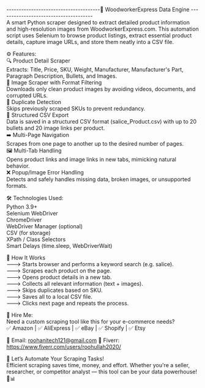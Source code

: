 --------------------------------------🧰 WoodworkerExpress Data Engine --------------------------------------                                                                  
A smart Python scraper designed to extract detailed product information and high-resolution images from WoodworkerExpress.com. This automation script uses Selenium to browse product listings, extract essential product details, capture image URLs, and store them neatly into a CSV file.

⚙️ Features:                                                                                                                                                        
🔍 Product Detail Scraper                                                                                                                                            
Extracts: Title, Price, SKU, Weight, Manufacturer, Manufacturer's Part, Paragraph Description, Bullets, and Images.                                     
📸 Image Scraper with Format Filtering                                                                                                  
Downloads only clean product images by avoiding videos, documents, and corrupted URLs.                                                                                       
🧠 Duplicate Detection                                                                                                              
Skips previously scraped SKUs to prevent redundancy.                                                                                     
📄 Structured CSV Export                                                                                                   
Data is saved in a structured CSV format (salice_Product.csv) with up to 20 bullets and 20 image links per product.                                                                          
➡️ Multi-Page Navigation                                                                                                
Scrapes from one page to another up to the desired number of pages.                                                                                             
🖼️ Multi-Tab Handling                                                                                                       
Opens product links and image links in new tabs, mimicking natural behavior.                                                                                             
❌ Popup/Image Error Handling                                                                                                            
Detects and safely handles missing data, broken images, or unsupported formats.                                                                                     

🛠️ Technologies Used:                                                                                                 
Python 3.9+                                                                         
Selenium WebDriver                                                                                                                
ChromeDriver                                                                                                                      
WebDriver Manager (optional)                                                                                                 
CSV (for storage)                                                                                             
XPath / Class Selectors                                                                            
Smart Delays (time.sleep, WebDriverWait)                                                                                                            

🚀 How It Works                                                                                                                                         
---> Starts browser and performs a keyword search (e.g. salice).                                                                                               
---> Scrapes each product on the page.                                                                                                                                 
---> Opens product details in a new tab.                                                                                                                             
---> Collects all relevant information (text + images).                                                                                                                         
---> Skips duplicates based on SKU.                                                                                                                     
---> Saves all to a local CSV file.                                                                                                                   
---> Clicks next page and repeats the process.                                                                                                               

📩 Hire Me:                                                                                                                                                        
Need a custom scraping tool like this for your e-commerce needs?                                                                                        
✅ Amazon | ✅ AliExpress | ✅ eBay | ✅ Shopify | ✅ Etsy

📧 Email: roohanitech121@gmail.com
🎯 Fiverr: https://www.fiverr.com/users/roohullah2020/

🌟 Let’s Automate Your Scraping Tasks!                                                                                                        
Efficient scraping saves time, money, and effort. Whether you're a seller, researcher, or competitor analyst — this tool can be your data powerhouse! 💼📊
